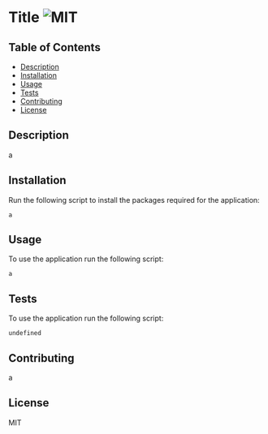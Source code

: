 # Title ![MIT](https://img.shields.io/static/v1?label=code&message=License&color=orange)

## Table of Contents

- [Description](#description)
- [Installation](#installation)
- [Usage](#usage)
- [Tests](#tests)
- [Contributing](#contributing)
- [License](#license)

## Description

a

## Installation

Run the following script to install the packages required for the application:

```
a
```

## Usage

To use the application run the following script:

```
a
```

## Tests

To use the application run the following script:

```
undefined
```

## Contributing

a

## License

MIT
